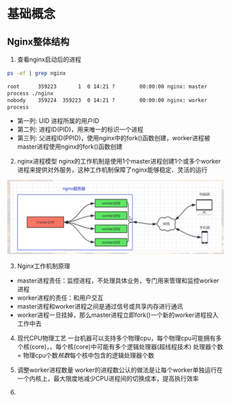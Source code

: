 # 基础概念

## Nginx整体结构
1. 查看nginx启动后的进程
```bash
ps -ef | grep nginx
```
```
root      359223       1  0 14:21 ?        00:00:00 nginx: master process ./nginx
nobody    359224  359223  0 14:21 ?        00:00:00 nginx: worker process
```
* 第一列: UID 进程所属的用户ID
* 第二列: 进程ID(PID)，用来唯一的标识一个进程
* 第三列: 父进程ID(PPID)，使用nginx中的fork()函数创建，worker进程被master进程使用nginx的fork()函数创建

2. nginx进程模型
nginx的工作机制是使用1个master进程创建1个或多个worker进程来提供对外服务，这种工作机制保障了nginx能够稳定、灵活的运行

![nginx工作机制图](./docs/工作机制.png)

3. Nginx工作机制原理
* master进程责任：监控进程，不处理具体业务，专门用来管理和监控worker进程
* worker进程的责任：和用户交互
* master进程和worker进程之间是通过信号或共享内存进行通讯
* worker进程一旦挂掉，那么master进程立即fork()一个新的worker进程投入工作中去

4. 现代CPU物理工艺
一台机器可以支持多个物理cpu，每个物理cpu可能拥有多个核(core)，，每个核(core)中可能有多个逻辑处理器(超线程技术)
处理器个数 = 物理cpu个数*核数*每个核中包含的逻辑处理器个数

5. 调整worker进程数量
worker的进程数公认的做法是让每个worker单独运行在一个内核上，最大限度地减少CPU进程间的切换成本，提高执行效率

6. 
